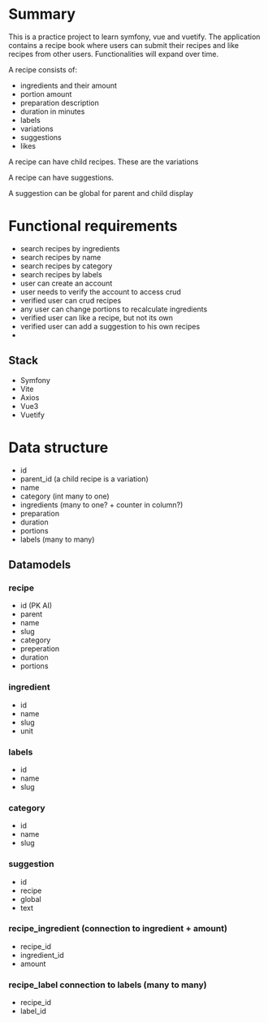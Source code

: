 # Summary
This is a practice project to learn symfony, vue and vuetify. 
The application contains a recipe book where users can submit their recipes 
and like recipes from other users. Functionalities will expand over time.

A recipe consists of: 
- ingredients and their amount
- portion amount
- preparation description
- duration in minutes
- labels
- variations
- suggestions
- likes

A recipe can have child recipes. These are the variations

A recipe can have suggestions.

A suggestion can be global for parent and child display

# Functional requirements
- search recipes by ingredients
- search recipes by name
- search recipes by category
- search recipes by labels
- user can create an account
- user needs to verify the account to access crud
- verified user can crud recipes 
- any user can change portions to recalculate ingredients
- verified user can like a recipe, but not its own
- verified user can add a suggestion to his own recipes
- 

## Stack
- Symfony
- Vite
- Axios
- Vue3 
- Vuetify

# Data structure
- id
- parent_id (a child recipe is a variation)
- name
- category (int many to one)
- ingredients (many to one? + counter in column?)
- preparation
- duration
- portions
- labels (many to many)


## Datamodels

### recipe
- id (PK AI)
- parent
- name 
- slug 
- category
- preperation
- duration  
- portions 

### ingredient
- id 
- name
- slug
- unit

### labels
- id
- name
- slug

### category
- id
- name
- slug

### suggestion
- id
- recipe
- global
- text

### recipe_ingredient (connection to ingredient + amount)
- recipe_id
- ingredient_id
- amount

### recipe_label connection to labels (many to many)
- recipe_id
- label_id
